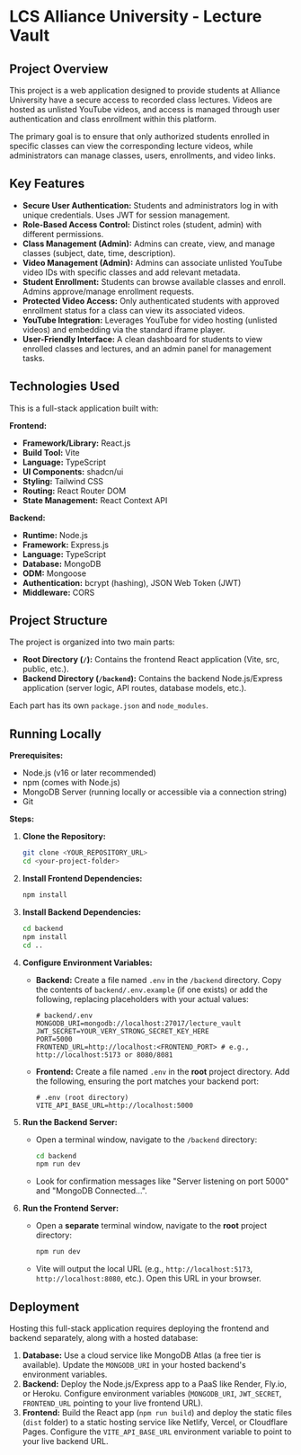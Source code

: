 # LCS Alliance University - Lecture Vault

## Project Overview

This project is a web application designed to provide students at Alliance University have a secure access to recorded class lectures. Videos are hosted as unlisted YouTube videos, and access is managed through user authentication and class enrollment within this platform.

The primary goal is to ensure that only authorized students enrolled in specific classes can view the corresponding lecture videos, while administrators can manage classes, users, enrollments, and video links.

## Key Features

*   **Secure User Authentication:** Students and administrators log in with unique credentials. Uses JWT for session management.
*   **Role-Based Access Control:** Distinct roles (student, admin) with different permissions.
*   **Class Management (Admin):** Admins can create, view, and manage classes (subject, date, time, description).
*   **Video Management (Admin):** Admins can associate unlisted YouTube video IDs with specific classes and add relevant metadata.
*   **Student Enrollment:** Students can browse available classes and enroll. Admins approve/manage enrollment requests.
*   **Protected Video Access:** Only authenticated students with approved enrollment status for a class can view its associated videos.
*   **YouTube Integration:** Leverages YouTube for video hosting (unlisted videos) and embedding via the standard iframe player.
*   **User-Friendly Interface:** A clean dashboard for students to view enrolled classes and lectures, and an admin panel for management tasks.

## Technologies Used

This is a full-stack application built with:

**Frontend:**

*   **Framework/Library:** React.js
*   **Build Tool:** Vite
*   **Language:** TypeScript
*   **UI Components:** shadcn/ui
*   **Styling:** Tailwind CSS
*   **Routing:** React Router DOM
*   **State Management:** React Context API

**Backend:**

*   **Runtime:** Node.js
*   **Framework:** Express.js
*   **Language:** TypeScript
*   **Database:** MongoDB
*   **ODM:** Mongoose
*   **Authentication:** bcrypt (hashing), JSON Web Token (JWT)
*   **Middleware:** CORS

## Project Structure

The project is organized into two main parts:

*   **Root Directory (`/`):** Contains the frontend React application (Vite, src, public, etc.).
*   **Backend Directory (`/backend`):** Contains the backend Node.js/Express application (server logic, API routes, database models, etc.).

Each part has its own `package.json` and `node_modules`.

## Running Locally

**Prerequisites:**

*   Node.js (v16 or later recommended)
*   npm (comes with Node.js)
*   MongoDB Server (running locally or accessible via a connection string)
*   Git

**Steps:**

1.  **Clone the Repository:**
    ```bash
    git clone <YOUR_REPOSITORY_URL>
    cd <your-project-folder>
    ```

2.  **Install Frontend Dependencies:**
    ```bash
    npm install
    ```

3.  **Install Backend Dependencies:**
    ```bash
    cd backend
    npm install
    cd .. 
    ```

4.  **Configure Environment Variables:**
    *   **Backend:** Create a file named `.env` in the `/backend` directory. Copy the contents of `backend/.env.example` (if one exists) or add the following, replacing placeholders with your actual values:
        ```dotenv
        # backend/.env
        MONGODB_URI=mongodb://localhost:27017/lecture_vault 
        JWT_SECRET=YOUR_VERY_STRONG_SECRET_KEY_HERE
        PORT=5000
        FRONTEND_URL=http://localhost:<FRONTEND_PORT> # e.g., http://localhost:5173 or 8080/8081
        ```
    *   **Frontend:** Create a file named `.env` in the **root** project directory. Add the following, ensuring the port matches your backend port:
        ```dotenv
        # .env (root directory)
        VITE_API_BASE_URL=http://localhost:5000 
        ```

5.  **Run the Backend Server:**
    *   Open a terminal window, navigate to the `/backend` directory:
        ```bash
        cd backend
        npm run dev 
        ```
    *   Look for confirmation messages like "Server listening on port 5000" and "MongoDB Connected...".

6.  **Run the Frontend Server:**
    *   Open a **separate** terminal window, navigate to the **root** project directory:
        ```bash
        npm run dev
        ```
    *   Vite will output the local URL (e.g., `http://localhost:5173`, `http://localhost:8080`, etc.). Open this URL in your browser.

## Deployment

Hosting this full-stack application requires deploying the frontend and backend separately, along with a hosted database:

1.  **Database:** Use a cloud service like MongoDB Atlas (a free tier is available). Update the `MONGODB_URI` in your hosted backend's environment variables.
2.  **Backend:** Deploy the Node.js/Express app to a PaaS like Render, Fly.io, or Heroku. Configure environment variables (`MONGODB_URI`, `JWT_SECRET`, `FRONTEND_URL` pointing to your live frontend URL).
3.  **Frontend:** Build the React app (`npm run build`) and deploy the static files (`dist` folder) to a static hosting service like Netlify, Vercel, or Cloudflare Pages. Configure the `VITE_API_BASE_URL` environment variable to point to your live backend URL.
